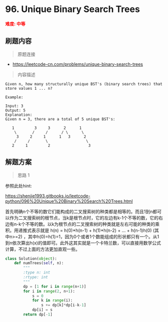 #  96. Unique Binary Search Trees
**<font color=red>难度: 中等</font>**

## 刷题内容

> 原题连接

* https://leetcode-cn.com/problems/unique-binary-search-trees

> 内容描述

```
Given n, how many structurally unique BST's (binary search trees) that store values 1 ... n?

Example:

Input: 3
Output: 5
Explanation:
Given n = 3, there are a total of 5 unique BST's:

   1         3     3      2      1
    \       /     /      / \      \
     3     2     1      1   3      2
    /     /       \                 \
   2     1         2                 3
```

## 解题方案

> 思路 1


参照此处hint:

https://shenjie1993.gitbooks.io/leetcode-python/096%20Unique%20Binary%20Search%20Trees.html


首先明确n个不等的数它们能构成的二叉搜索树的种类都是相等的。而且1到n都可以作为二叉搜索树的根节点，当k是根节点时，它的左边有k-1个不等的数，它的右边有n-k个不等的数。以k为根节点的二叉搜索树的种类就是左右可能的种类的乘积。用递推式表示就是 h(n) = h(0)*h(n-1) + h(1)*h(n-2) + ... + h(n-1)h(0) (其中n>=2) ，其中h(0)=h(1)=1，因为0个或者1个数能组成的形状都只有一个。从1到n依次算出h(x)的值即可。此外这其实就是一个卡特兰数，可以直接用数学公式计算，不过上面的方法更加直观一些。


```python
class Solution(object):
    def numTrees(self, n):
        """
        :type n: int
        :rtype: int
        """
        dp = [1 for i in range(n+1)]
        for i in range(2, n+1):
            s = 0
            for k in range(i):
                s += dp[k]*dp[i-k-1]
            dp[i] = s
        return dp[-1]
```
